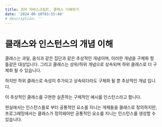```yaml
---
title: 코어 자바스크립트, 클래스 이해하기
date: '2024-06-10T03:55:40'
# description: ''
---
```


# 클래스와 인스턴스의 개념 이해

클래스는 과일, 음식과 같은 집단과 같은 추상적인 개념이며, 이러한 개념을 구체화 할 틀같은 대상입니다. 그리고 클래스는 상위/하위 개념으로 상속되며 하위 클래스로 더 구체화 될 수 있습니다.

하지만 하위 클래스로 속성이 추가되고 상속되더라도 구체화 될 뿐 추상적인 개념 입니다.

이 추상적인 클래스를 구현한 실존하는 구체적인 예시를 인스턴스라고 합니다.

현실에서는 인스턴스들로 부터 공통적인 요소를 지니는 개체들을 클래스로 정의하지만, 프로그래밍에서는 클래스가 정의돼야만 공통적인 요소를 지니는 인스턴스를 생성할 수 있습니다.
